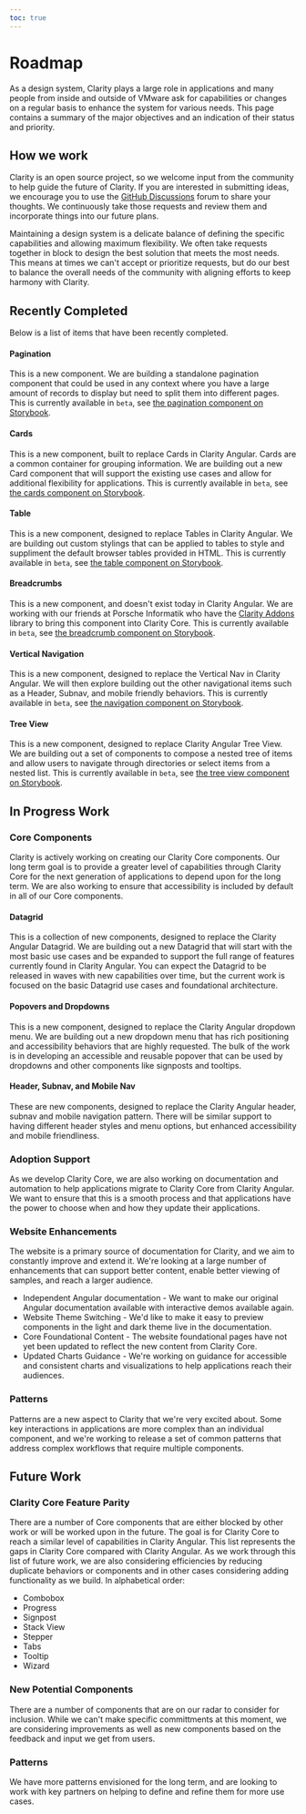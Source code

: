 ```yaml
---
toc: true
---
```


# Roadmap

As a design system, Clarity plays a large role in applications and many people from inside and outside of VMware ask for capabilities or changes on a regular basis to enhance the system for various needs. This page contains a summary of the major objectives and an indication of their status and priority.

## How we work

Clarity is an open source project, so we welcome input from the community to help guide the future of Clarity. If you are interested in submitting ideas, we encourage you to use the [GitHub Discussions](https://github.com/vmware/clarity/discussions) forum to share your thoughts. We continuously take those requests and review them and incorporate things into our future plans.

Maintaining a design system is a delicate balance of defining the specific capabilities and allowing maximum flexibility. We often take requests together in block to design the best solution that meets the most needs. This means at times we can't accept or prioritize requests, but do our best to balance the overall needs of the community with aligning efforts to keep harmony with Clarity.

## Recently Completed

Below is a list of items that have been recently completed.

#### Pagination

This is a new component. We are building a standalone pagination component that could be used in any context where you have a large amount of records to display but need to split them into different pages. This is currently available in `beta`, see [the pagination component on Storybook](https://clarity.design/storybook/core/?path=/story/components-pagination--page).

#### Cards

This is a new component, built to replace Cards in Clarity Angular. Cards are a common container for grouping information. We are building out a new Card component that will support the existing use cases and allow for additional flexibility for applications. This is currently available in `beta`, see [the cards component on Storybook](https://clarity.design/storybook/core/?path=/story/components-card--page).

#### Table

This is a new component, designed to replace Tables in Clarity Angular. We are building out custom stylings that can be applied to tables to style and suppliment the default browser tables provided in HTML. This is currently available in `beta`, see [the table component on Storybook](https://clarity.design/storybook/core/?path=/story/components-table--page).

#### Breadcrumbs

This is a new component, and doesn't exist today in Clarity Angular. We are working with our friends at Porsche Informatik who have the [Clarity Addons](https://github.com/porscheinformatik/clarity-addons/) library to bring this component into Clarity Core. This is currently available in `beta`, see [the breadcrumb component on Storybook](https://clarity.design/storybook/core/?path=/story/components-breadcrumb--page).

#### Vertical Navigation

This is a new component, designed to replace the Vertical Nav in Clarity Angular. We will then explore building out the other navigational items such as a Header, Subnav, and mobile friendly behaviors. This is currently available in `beta`, see [the navigation component on Storybook](https://clarity.design/storybook/core/?path=/story/components-navigation--page).

#### Tree View

This is a new component, designed to replace Clarity Angular Tree View. We are building out a set of components to compose a nested tree of items and allow users to navigate through directories or select items from a nested list. This is currently available in `beta`, see [the tree view component on Storybook](https://clarity.design/storybook/core/?path=/story/components-tree-view--page).

## In Progress Work

### Core Components

Clarity is actively working on creating our Clarity Core components. Our long term goal is to provide a greater level of capabilities through Clarity Core for the next generation of applications to depend upon for the long term. We are also working to ensure that accessibility is included by default in all of our Core components.

#### Datagrid

This is a collection of new components, designed to replace the Clarity Angular Datagrid. We are building out a new Datagrid that will start with the most basic use cases and be expanded to support the full range of features currently found in Clarity Angular. You can expect the Datagrid to be released in waves with new capabilities over time, but the current work is focused on the basic Datagrid use cases and foundational architecture.

#### Popovers and Dropdowns

This is a new component, designed to replace the Clarity Angular dropdown menu. We are building out a new dropdown menu that has rich positioning and accessibility behaviors that are highly requested. The bulk of the work is in developing an accessible and reusable popover that can be used by dropdowns and other components like signposts and tooltips.

#### Header, Subnav, and Mobile Nav

These are new components, designed to replace the Clarity Angular header, subnav and mobile navigation pattern. There will be similar support to having different header styles and menu options, but enhanced accessibility and mobile friendliness.

### Adoption Support

As we develop Clarity Core, we are also working on documentation and automation to help applications migrate to Clarity Core from Clarity Angular. We want to ensure that this is a smooth process and that applications have the power to choose when and how they update their applications.

### Website Enhancements

The website is a primary source of documentation for Clarity, and we aim to constantly improve and extend it. We're looking at a large number of enhancements that can support better content, enable better viewing of samples, and reach a larger audience.

- Independent Angular documentation - We want to make our original Angular documentation available with interactive demos available again.
- Website Theme Switching - We'd like to make it easy to preview components in the light and dark theme live in the documentation.
- Core Foundational Content - The website foundational pages have not yet been updated to reflect the new content from Clarity Core.
- Updated Charts Guidance - We're working on guidance for accessible and consistent charts and visualizations to help applications reach their audiences.

### Patterns

Patterns are a new aspect to Clarity that we're very excited about. Some key interactions in applications are more complex than an individual component, and we're working to release a set of common patterns that address complex workflows that require multiple components.

## Future Work

### Clarity Core Feature Parity

There are a number of Core components that are either blocked by other work or will be worked upon in the future. The goal is for Clarity Core to reach a similar level of capabilities in Clarity Angular. This list represents the gaps in Clarity Core compared with Clarity Angular. As we work through this list of future work, we are also considering efficiencies by reducing duplicate behaviors or components and in other cases considering adding functionality as we build. In alphabetical order:

- Combobox
- Progress
- Signpost
- Stack View
- Stepper
- Tabs
- Tooltip
- Wizard

### New Potential Components

There are a number of components that are on our radar to consider for inclusion. While we can't make specific committments at this moment, we are considering improvements as well as new components based on the feedback and input we get from users.

### Patterns

We have more patterns envisioned for the long term, and are looking to work with key partners on helping to define and refine them for more use cases.
